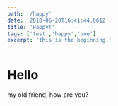 ```yaml
---
path: '/happy'
date: '2018-06-20T16:41:44.661Z'
title: 'Happy!'
tags: ['test','happy','one']
excerpt: 'this is the beginning.'
---
```


# Hello

my old friend, how are you?
